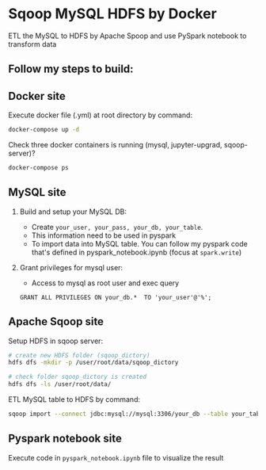 # Sqoop MySQL HDFS by Docker
ETL the MySQL to HDFS by Apache Spoop and use PySpark notebook to transform data

## Follow my steps to build:

## Docker site
   Execute docker file (.yml) at root directory by command:
   ```bash
   docker-compose up -d
   ```

   Check three docker containers is running (mysql, jupyter-upgrad, sqoop-server)?
   ```bash
   docker-compose ps
   ```

## MySQL site
1. Build and setup your MySQL DB:
    - Create `your_user, your_pass, your_db, your_table`.
    - This information need to be used in pyspark
    - To import data into MySQL table. You can follow my pyspark code that's defined in pyspark_notebook.ipynb (focus at `spark.write`)


2. Grant privileges for mysql user:
   - Access to mysql as root user and exec query
    ```
    GRANT ALL PRIVILEGES ON your_db.*  TO 'your_user'@'%';
    ```
  
## Apache Sqoop site
   Setup HDFS in sqoop server:
   ```bash
   # create new HDFS folder (sqoop_dictory)
   hdfs dfs -mkdir -p /user/root/data/sqoop_dictory
   
   # check folder sqoop_dictory is created
   hdfs dfs -ls /user/root/data/
   ```

   ETL MySQL table to HDFS by command:
   ```bash
   sqoop import --connect jdbc:mysql://mysql:3306/your_db --table your_table --username your_user --password your_pass -m 1 --target-dir /user/root/data/sqoop_dictory
   ```

## Pyspark notebook site
   Execute code in `pyspark_notebook.ipynb` file to visualize the result
